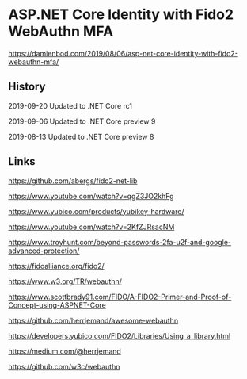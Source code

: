 # ASP.NET Core Identity with Fido2 WebAuthn MFA

https://damienbod.com/2019/08/06/asp-net-core-identity-with-fido2-webauthn-mfa/

## History

2019-09-20 Updated to .NET Core rc1

2019-09-06 Updated to .NET Core preview 9

2019-08-13 Updated to .NET Core preview 8

## Links

https://github.com/abergs/fido2-net-lib

https://www.youtube.com/watch?v=qgZ3JO2khFg

https://www.yubico.com/products/yubikey-hardware/

https://www.youtube.com/watch?v=2KfZJRsacNM

https://www.troyhunt.com/beyond-passwords-2fa-u2f-and-google-advanced-protection/

https://fidoalliance.org/fido2/

https://www.w3.org/TR/webauthn/

https://www.scottbrady91.com/FIDO/A-FIDO2-Primer-and-Proof-of-Concept-using-ASPNET-Core

https://github.com/herrjemand/awesome-webauthn

https://developers.yubico.com/FIDO2/Libraries/Using_a_library.html

https://medium.com/@herrjemand

https://github.com/w3c/webauthn